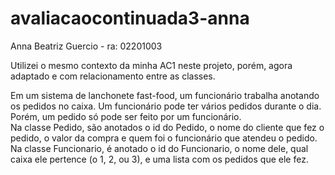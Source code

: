# avaliacaocontinuada3-anna

Anna Beatriz Guercio - ra: 02201003

Utilizei o mesmo contexto da minha AC1 neste projeto, porém, agora adaptado e com relacionamento entre as classes. <br>

Em um sistema de lanchonete fast-food, um funcionário trabalha anotando os pedidos no caixa. 
Um funcionário pode ter vários pedidos durante o dia. Porém, um pedido só pode ser 
feito por um funcionário. <br>
Na classe Pedido, são anotados o id do Pedido, o nome do cliente que fez o pedido, o valor da compra e quem foi o funcionário que atendeu o pedido.
Na classe Funcionario, é anotado o id do Funcionario, o nome dele, qual caixa ele pertence (o 1, 2, ou 3), e uma lista com os pedidos que ele fez.


